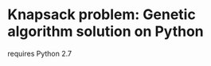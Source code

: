 Knapsack problem: Genetic algorithm solution on Python
==================================

requires Python 2.7
